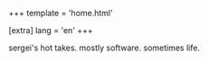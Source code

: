 +++
template = 'home.html'

[extra]
lang = 'en'
+++

sergei's hot takes. mostly software. sometimes life.
